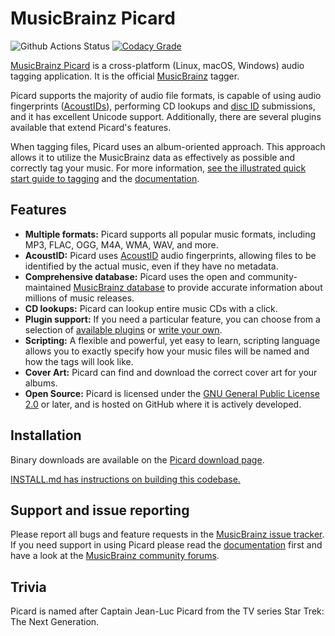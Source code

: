 # MusicBrainz Picard

![Github Actions Status](https://github.com/metabrainz/picard/workflows/Run%20tests/badge.svg)
[![Codacy Grade](https://img.shields.io/codacy/grade/4dcabf0a13ed4b27b3a381ce9ba96ecc/master.svg?style=flat-square&label=Codacy)](https://app.codacy.com/gh/metabrainz/picard)

[MusicBrainz Picard](https://picard.musicbrainz.org) is a cross-platform (Linux, macOS, Windows) audio tagging application. It is the official [MusicBrainz](https://musicbrainz.org) tagger.

Picard supports the majority of audio file formats, is capable of using audio fingerprints ([AcoustIDs](https://musicbrainz.org/doc/AcoustID)), performing CD lookups and [disc ID](https://musicbrainz.org/doc/Disc_ID) submissions, and it has excellent Unicode support. Additionally, there are several plugins available that extend Picard's features.

When tagging files, Picard uses an album-oriented approach. This approach allows it to utilize the MusicBrainz data as effectively as possible and correctly tag your music. For more information, [see the illustrated quick start guide to tagging](https://picard.musicbrainz.org/quick-start/) and the [documentation](https://picard-docs.musicbrainz.org/).


## Features

- **Multiple formats:** Picard supports all popular music formats,
  including MP3, FLAC, OGG, M4A, WMA, WAV, and more.
- **AcoustID:** Picard uses [AcoustID](https://musicbrainz.org/doc/AcoustID)
  audio fingerprints, allowing files to be identified by the actual
  music, even if they have no metadata.
- **Comprehensive database:** Picard uses the open and
  community-maintained [MusicBrainz database](https://musicbrainz.org)
  to provide accurate information about millions of music releases.
- **CD lookups:** Picard can lookup entire music CDs with a click.
- **Plugin support:** If you need a particular feature, you can choose
  from a selection of [available plugins](https://picard.musicbrainz.org/plugins/) or
  [write your own](https://picard-docs.musicbrainz.org/en/extending/plugins.html).
- **Scripting:** A flexible and powerful, yet easy to learn, scripting language
  allows you to exactly specify how your music files will be named and how the
  tags will look like.
- **Cover Art:** Picard can find and download the correct cover art for your albums.
- **Open Source:** Picard is licensed under the
  [GNU General Public License 2.0](COPYING.txt)
  or later, and is hosted on GitHub where it is actively
  developed.


## Installation

Binary downloads are available on the [Picard download page](https://picard.musicbrainz.org/downloads/).

[INSTALL.md has instructions on building this codebase.](INSTALL.md)


## Support and issue reporting

Please report all bugs and feature requests in the [MusicBrainz issue tracker](https://tickets.metabrainz.org/browse/PICARD). If you need support in using Picard please read the [documentation](https://picard-docs.musicbrainz.org/) first and have a look at the [MusicBrainz community forums](https://community.metabrainz.org/c/picard).


## Trivia

Picard is named after Captain Jean-Luc Picard from the TV series Star Trek: The Next Generation.
